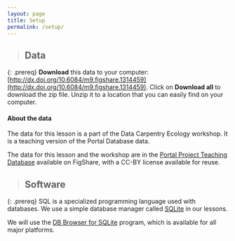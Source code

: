 ```yaml
---
layout: page
title: Setup
permalink: /setup/
---
```


> ## Data
{: .prereq}
**Download** this data to your computer: [http://dx.doi.org/10.6084/m9.figshare.1314459](http://dx.doi.org/10.6084/m9.figshare.1314459). Click on **Download all** to download the zip file. Unzip it to a location that you can easily find on your computer.

#### About the data
The data for this lesson is a part of the Data Carpentry Ecology workshop. 
It is a teaching version of the Portal Database data. 
 
The data for this lesson and the workshop are in the 
[Portal Project Teaching Database](https://figshare.com/articles/Portal_Project_Teaching_Database/1314459) 
available on FigShare, with a CC-BY license 
available for reuse.


> ## Software
{: .prereq}
SQL is a specialized programming language used with databases.  We
use a simple database manager called [SQLite](http://www.sqlite.org/)
in our lessons.

We will use the [DB Browser for SQLite](http://sqlitebrowser.org/) program,
which is available for all major platforms.

